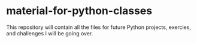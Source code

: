 # material-for-python-classes
This repository will contain all the files for future Python projects, exercies, and challenges I will be going over.
